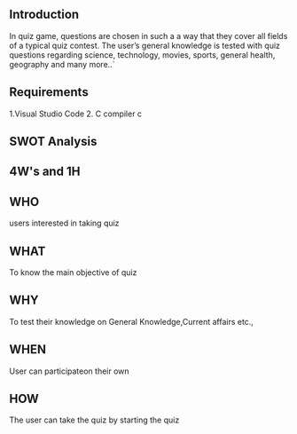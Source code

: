 ## Introduction
In quiz game, questions are chosen in such a a way that they cover all fields of a typical quiz contest. The user’s general knowledge is tested with quiz questions regarding science, technology, movies, sports, general health, geography and many more..`

## Requirements
 1.Visual Studio Code
 2. C compiler c
 
 ## SWOT Analysis
 
## 4W's and 1H
## WHO
  users interested in taking quiz
## WHAT
  To know the  main objective of quiz
## WHY
  To test their knowledge on General Knowledge,Current affairs etc.,
## WHEN
  User can participateon their own
## HOW
  The user can take the quiz by starting the quiz
